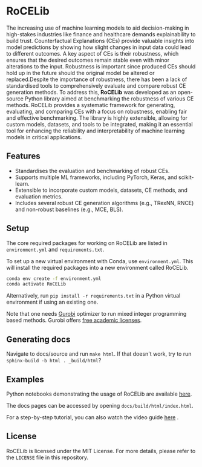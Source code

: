 # RoCELib

The increasing use of machine learning models to aid decision-making in high-stakes industries like finance and
healthcare demands explainability to build trust. Counterfactual Explanations (CEs) provide valuable insights into model
predictions by showing how slight changes in input data could lead to different outcomes. A key aspect of CEs is their
robustness, which ensures that the desired outcomes remain stable even with minor alterations to the input. Robustness
is important since produced CEs should hold up in the future should the original model be altered or replaced.Despite
the importance of robustness, there has been a lack of standardised tools to comprehensively evaluate and compare robust
CE generation methods. To address this, **RoCELib** was developed as an open-source Python library aimed at benchmarking
the robustness of various CE methods. RoCELib provides a systematic framework for generating, evaluating, and comparing
CEs with a focus on robustness, enabling fair and effective benchmarking. The library is highly extensible, allowing for
custom models, datasets, and tools to be integrated, making it an essential tool for enhancing the reliability and
interpretability of machine learning models in critical applications.

## Features

- Standardises the evaluation and benchmarking of robust CEs.
- Supports multiple ML frameworks, including PyTorch, Keras, and scikit-learn.
- Extensible to incorporate custom models, datasets, CE methods, and evaluation metrics.
- Includes several robust CE generation algorithms (e.g., TRexNN, RNCE) and non-robust baselines (e.g., MCE, BLS).

## Setup

The core required packages for working on RoCELib are listed in ```environment.yml``` and ```requirements.txt```.

To set up a new virtual environment with Conda, use ```environment.yml```. This will install the required packages into a new environment called RoCELib.

```bash
conda env create -f environment.yml
conda activate RoCELib
```

Alternatively, run ```pip install -r requirements.txt``` in a Python virtual environment if using an existing one. 

Note that one needs [Gurobi](https://www.gurobi.com/) optimizer to run mixed integer programming based methods. Gurobi offers [free academic licenses](https://www.gurobi.com/downloads/end-user-license-agreement-academic/).


[//]: # (OLD DOCS, SAVING JUST IN CASE:)

[//]: # ()
[//]: # (To set up RoCELib locally, you will need Python 3.9 and the following dependencies: `numpy`, `pandas`, `scikit-learn`,)

[//]: # (and `pytest`.)

[//]: # ()
[//]: # (If you are using Conda, follow these steps:)

[//]: # ()
[//]: # (1. Clone this repository:)

[//]: # (   ```bash)

[//]: # (   git clone https://github.com/aaryanp2904/RoCELib.git)

[//]: # (   cd RoCELib)

[//]: # (   ```)

[//]: # ()
[//]: # (2. Create and activate a virtual environment:)

[//]: # (   ```bash)

[//]: # (   conda create -n RoCELib python=3.9)

[//]: # (   conda activate RoCELib)

[//]: # (   ```)

[//]: # ()
[//]: # (3. Install the required dependencies:)

[//]: # (   ```bash)

[//]: # (   conda install numpy pandas scikit-learn pytest)

[//]: # (   conda install pytorch torchvision torchaudio cpuonly -c pytorch)

[//]: # (   conda install tensorflow)

[//]: # (   conda install -c gurobi gurobi)

[//]: # (   conda install tqdm)

[//]: # (   conda install xgboost)

[//]: # (   conda install tabulate)

[//]: # (   ```)

## Generating docs

Navigate to docs/source and run ```make html```. If that doesn't work, try to run ```sphinx-build -b html . _build/html```?

## Examples

Python notebooks demonstrating the usage of RoCELib are
available [here](https://github.com/RoCELib/RoCELib/tree/main/examples).

The docs pages can be accessed by opening ```docs/build/html/index.html```.

For a step-by-step tutorial, you can also watch the video guide [here](https://youtu.be/z9pbCFg9xVA?si=MjgZPDVBMumQ7ccu)
.

## License

RoCELib is licensed under the MIT License. For more details, please refer to the `LICENSE` file in this repository.
